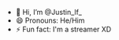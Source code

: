 - 👋 Hi, I’m @Justin_lf_
- 😄 Pronouns: He/Him
- ⚡ Fun fact: I'm a streamer XD

<!---
Justin-LF-REAL/Justin-LF-REAL is a ✨ special ✨ repository because its `README.md` (this file) appears on your GitHub profile.
You can click the Preview link to take a look at your changes.
--->
